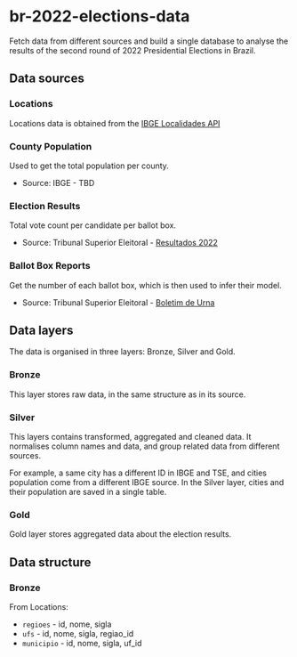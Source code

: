 # br-2022-elections-data
Fetch data from different sources and build a single database to analyse the results of the second round of 2022
Presidential Elections in Brazil.

## Data sources

### Locations

Locations data is obtained from the [IBGE Localidades API](https://servicodados.ibge.gov.br/api/docs/localidades)

### County Population 

Used to get the total population per county.

- Source: IBGE - TBD

### Election Results

Total vote count per candidate per ballot box.

- Source: Tribunal Superior Eleitoral - [Resultados 2022](https://dadosabertos.tse.jus.br/dataset/resultados-2022)

### Ballot Box Reports

Get the number of each ballot box, which is then used to infer their model.

- Source: Tribunal Superior Eleitoral -
[Boletim de Urna](https://dadosabertos.tse.jus.br/dataset/resultados-2022-boletim-de-urna)

## Data layers

The data is organised in three layers: Bronze, Silver and Gold.

### Bronze

This layer stores raw data, in the same structure as in its source.

### Silver

This layers contains transformed, aggregated and cleaned data. 
It normalises column names and data, and group related data from different sources.

For example, a same city has a different ID in IBGE and TSE, and cities population
come from a different IBGE source. In the Silver layer, cities and their population 
are saved in a single table.

### Gold

Gold layer stores aggregated data about the election results.

## Data structure

### Bronze

From Locations:
- `regioes` - id, nome, sigla
- `ufs` - id, nome, sigla, regiao_id
- `municipio` - id, nome, sigla, uf_id

